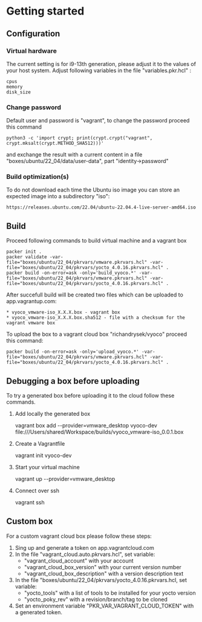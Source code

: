 # Getting started

## Configuration

### Virtual hardware

The current setting is for i9-13th generation, please adjust it to the values of your
host system. Adjust following variables in the file "variables.pkr.hcl" :

    cpus
    memory
    disk_size

### Change password

Default user and password is "vagrant", to change the password proceed this command

    python3 -c 'import crypt; print(crypt.crypt("vagrant", crypt.mksalt(crypt.METHOD_SHA512)))'

and exchange the result with a current content in a file "boxes/ubuntu/22_04/data/user-data", part "identity->password"

### Build optimization(s)

To do not download each time the Ubuntu iso image you can store an expected image into
a subdirectory "iso":

    https://releases.ubuntu.com/22.04/ubuntu-22.04.4-live-server-amd64.iso

## Build

Proceed following commands to build virtual machine and a vagrant box

    packer init .
    packer validate -var-file="boxes/ubuntu/22_04/pkrvars/vmware.pkrvars.hcl" -var-file="boxes/ubuntu/22_04/pkrvars/yocto_4.0.16.pkrvars.hcl" .
    packer build -on-error=ask -only='build_vyoco.*' -var-file="boxes/ubuntu/22_04/pkrvars/vmware.pkrvars.hcl" -var-file="boxes/ubuntu/22_04/pkrvars/yocto_4.0.16.pkrvars.hcl" .

After succefull build will be created two files which can be uploaded
to app.vagrantup.com:

    * vyoco_vmware-iso_X.X.X.box - vagrant box 
    * vyoco_vmware-iso_X.X.X.box.sha512 - file with a checksum for the vagrant vmware box 

To upload the box to a vagrant cloud box "richandrysek/vyoco" proceed this command:

    packer build -on-error=ask -only='upload_vyoco.*' -var-file="boxes/ubuntu/22_04/pkrvars/vmware.pkrvars.hcl" -var-file="boxes/ubuntu/22_04/pkrvars/yocto_4.0.16.pkrvars.hcl" .

## Debugging a box before uploading

To try a generated box before uploading it to the cloud follow these commands.

1) Add locally the generated box

    vagrant box add --provider=vmware_desktop vyoco-dev file:///Users/shared/Workspace/builds/vyoco_vmware-iso_0.0.1.box

2) Create a Vagrantfile

    vagrant init vyoco-dev

3) Start your virtual machine

    vagrant up --provider=vmware_desktop

4) Connect over ssh

    vagrant ssh

## Custom box

For a custom vagrant cloud box please follow these steps:

1) Sing up and generate a token on app.vagrantcloud.com
2) In the file "vagrant_cloud.auto.pkrvars.hcl", set variable:
    * "vagrant_cloud_account" with your account
    * "vagrant_cloud_box_version" with your current version number
    * "vagrant_cloud_box_description" with a version description text
3) In the file "boxes/ubuntu/22_04/pkrvars/yocto_4.0.16.pkrvars.hcl, set variable:
    * "yocto_tools" with a list of tools to be installed for your yocto version
    * "yocto_poky_rev" with a revision/branch/tag to be cloned
4) Set an environment variable "PKR_VAR_VAGRANT_CLOUD_TOKEN" with a generated token.